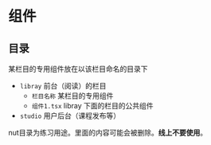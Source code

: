 # 组件

## 目录

某栏目的专用组件放在以该栏目命名的目录下

- `libray` 前台（阅读）的栏目
  - `栏目名称` 某栏目的专用组件
  - `组件1.tsx` libray 下面的栏目的公共组件
- `studio` 用户后台（课程发布等）

nut目录为练习用途。里面的内容可能会被删除。**线上不要使用**。
